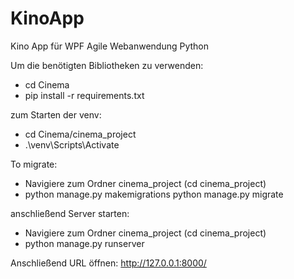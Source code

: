 # KinoApp
Kino App für WPF Agile Webanwendung Python

Um die benötigten Bibliotheken zu verwenden:
- cd Cinema
- pip install -r requirements.txt

zum Starten der venv:
- cd Cinema/cinema_project
- .\venv\Scripts\Activate

To migrate:
- Navigiere zum Ordner cinema_project (cd cinema_project)
- python manage.py makemigrations
python manage.py migrate

anschließend Server starten:
- Navigiere zum Ordner cinema_project (cd cinema_project)
- python manage.py runserver

Anschließend URL öffnen:
http://127.0.0.1:8000/